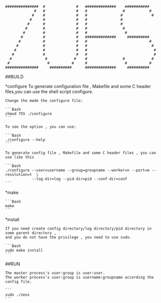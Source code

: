 
	###############	 #			    #	##############	  ###########
	             #   #              #   #				 #  		 #
				#    #				#   #				#             #
			   #     #				#   #				#
			  #		 #				#   #				#	
			 #		 #				#   #				 #
            #		 #				#   #				  #
           #		 #				#   ##############	   ##########   
		  #			 #				#   #							 #
		 #			 #				#   #							  #
		#			 #				#	#							   #
	   #			 # 			    #	#							   #
	  #				  #			   #	#				 #			  #
	 #				   #		  #		#				  # 		 #
	###############     ##########		##############     ##########


##BUILD

*configure
	To generate configuration file , Makefile and some C header files,you can use the shell script configure.

	Change the mode the configure file:

	```Bash
	chmod 755 ./configure
	```
	
	To see the option , you can use:
	
	```Bash
	./configure --help
	```

	To generate config file , Makefile and some C header files , you can use like this

	```Bash
	./configure --user=username --group=groupname --worker=n --port=m --resolution=t  \
				--log-dir=log --pid-dir=pid --conf-dir=conf
	```

*make

	```Bash
	make
	```

*install

	If you need create config directory/log directory/pid directory in some parent directory , 
	and you do not have the privilege , you need to use sudo.

	```Bash
	sudo make install
	```


##RUN

	The master process's user:group is user:user.
	The worker process's user:group is username:groupname according the config file.

	```
	sudo ./zeus
	```
